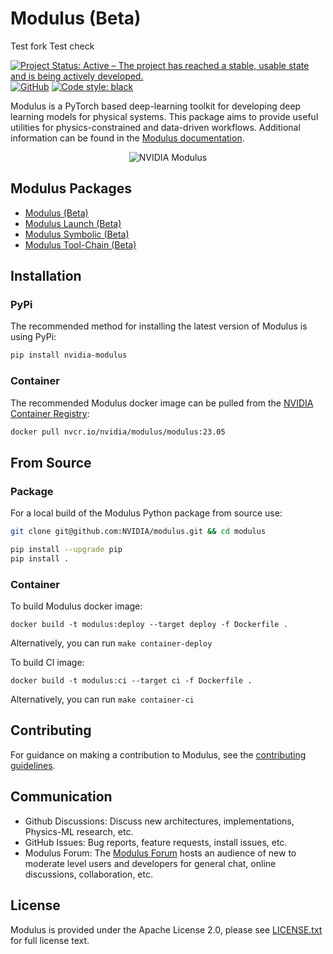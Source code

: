 # Modulus (Beta)

Test fork
Test check 

[![Project Status: Active – The project has reached a stable, usable state and is being actively developed.](https://www.repostatus.org/badges/latest/active.svg)](https://www.repostatus.org/#active)
[![GitHub](https://img.shields.io/github/license/NVIDIA/modulus)](https://github.com/NVIDIA/modulus/blob/master/LICENSE.txt)
[![Code style: black](https://img.shields.io/badge/code%20style-black-000000.svg)](https://github.com/psf/black)

Modulus is a PyTorch based deep-learning toolkit for developing deep learning models for physical systems. This package aims to provide useful utilities for physics-constrained and data-driven workflows. Additional information can be found in the [Modulus documentation](https://docs.nvidia.com/modulus/index.html#core).

<p align="center">
  <img src="./docs/img/modulus-pipes.jpg" alt="NVIDIA Modulus"/>
</p>

## Modulus Packages

- [Modulus (Beta)](https://github.com/NVIDIA/modulus)
- [Modulus Launch (Beta)](https://github.com/NVIDIA/modulus-launch)
- [Modulus Symbolic (Beta)](https://github.com/NVIDIA/modulus-sym)
- [Modulus Tool-Chain (Beta)](https://github.com/NVIDIA/modulus-toolchain)

## Installation 

### PyPi

The recommended method for installing the latest version of Modulus is using PyPi:
```Bash
pip install nvidia-modulus
```

### Container

The recommended Modulus docker image can be pulled from the [NVIDIA Container Registry](https://catalog.ngc.nvidia.com/orgs/nvidia/teams/modulus/containers/modulus):
```Bash
docker pull nvcr.io/nvidia/modulus/modulus:23.05
```

## From Source

### Package
For a local build of the Modulus Python package from source use:
```Bash
git clone git@github.com:NVIDIA/modulus.git && cd modulus

pip install --upgrade pip
pip install .
```

### Container

To build Modulus docker image:
```
docker build -t modulus:deploy --target deploy -f Dockerfile .
```
Alternatively, you can run `make container-deploy`

To build CI image:
```
docker build -t modulus:ci --target ci -f Dockerfile .
```
Alternatively, you can run `make container-ci`

## Contributing
For guidance on making a contribution to Modulus, see the [contributing guidelines](https://github.com/NVIDIA/modulus/blob/main/CONTRIBUTING.md).

## Communication
* Github Discussions: Discuss new architectures, implementations, Physics-ML research, etc. 
* GitHub Issues: Bug reports, feature requests, install issues, etc.
* Modulus Forum: The [Modulus Forum](https://forums.developer.nvidia.com/c/physics-simulation/modulus-physics-ml-model-framework) hosts an audience of new to moderate level users and developers for general chat, online discussions, collaboration, etc. 

## License
Modulus is provided under the Apache License 2.0, please see [LICENSE.txt](./LICENSE.txt) for full license text.
